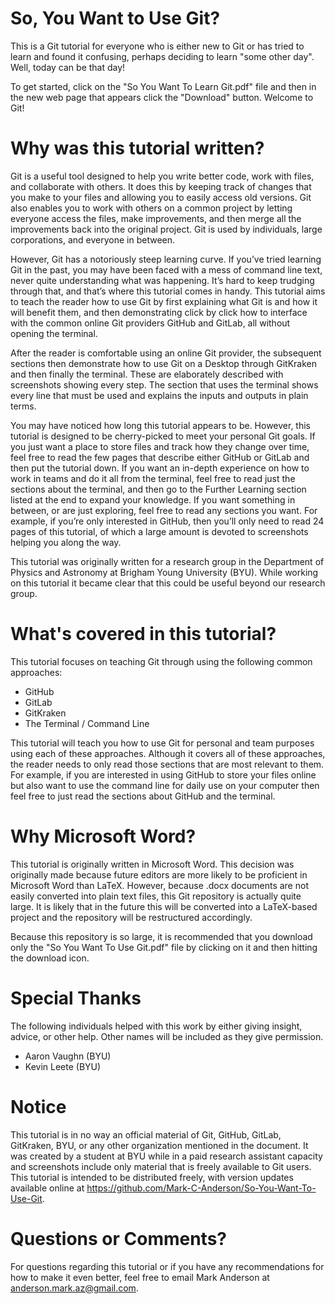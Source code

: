 # So, You Want to Use Git?
This is a Git tutorial for everyone who is either new to Git or has tried to learn and found it confusing, perhaps deciding to learn "some other day". Well, today can be that day!

To get started, click on the "So You Want To Learn Git.pdf" file and then in the new web page that appears click the "Download" button. Welcome to Git!

# Why was this tutorial written?
Git is a useful tool designed to help you write better code, work with files, and collaborate with others. It does this by keeping track of changes that you make to your files and allowing you to easily access old versions. Git also enables you to work with others on a common project by letting everyone access the files, make improvements, and then merge all the improvements back into the original project. Git is used by individuals, large corporations, and everyone in between.

However, Git has a notoriously steep learning curve. If you’ve tried learning Git in the past, you may have been faced with a mess of command line text, never quite understanding what was happening. It’s hard to keep trudging through that, and that’s where this tutorial comes in handy. This tutorial aims to teach the reader how to use Git by first explaining what Git is and how it will benefit them, and then demonstrating click by click how to interface with the common online Git providers GitHub and GitLab, all without opening the terminal.

After the reader is comfortable using an online Git provider, the subsequent sections then demonstrate how to use Git on a Desktop through GitKraken and then finally the terminal. These are elaborately described with screenshots showing every step. The section that uses the terminal shows every line that must be used and explains the inputs and outputs in plain terms.

You may have noticed how long this tutorial appears to be. However, this tutorial is designed to be cherry-picked to meet your personal Git goals. If you just want a place to store files and track how they change over time, feel free to read the few pages that describe either GitHub or GitLab and then put the tutorial down. If you want an in-depth experience on how to work in teams and do it all from the terminal, feel free to read just the sections about the terminal, and then go to the Further Learning section listed at the end to expand your knowledge. If you want something in between, or are just exploring, feel free to read any sections you want. For example, if you’re only interested in GitHub, then you’ll only need to read 24 pages of this tutorial, of which a large amount is devoted to screenshots helping you along the way.

This tutorial was originally written for a research group in the Department of Physics and Astronomy at Brigham Young University (BYU). While working on this tutorial it became clear that this could be useful beyond our research group.

# What's covered in this tutorial?
This tutorial focuses on teaching Git through using the following common approaches:

- GitHub
- GitLab
- GitKraken
- The Terminal / Command Line

This tutorial will teach you how to use Git for personal and team purposes using each of these approaches. Although it covers all of these approaches, the reader needs to only read those sections that are most relevant to them. For example, if you are interested in using GitHub to store your files online but also want to use the command line for daily use on your computer then feel free to just read the sections about GitHub and the terminal.

# Why Microsoft Word?
This tutorial is originally written in Microsoft Word. This decision was originally made because future editors are more likely to be proficient in Microsoft Word than LaTeX. However, because .docx documents are not easily converted into plain text files, this Git repository is actually quite large. It is likely that in the future this will be converted into a LaTeX-based project and the repository will be restructured accordingly.

Because this repository is so large, it is recommended that you download only the "So You Want To Use Git.pdf" file by clicking on it and then hitting the download icon.

# Special Thanks
The following individuals helped with this work by either giving insight, advice, or other help. Other names will be included as they give permission.

- Aaron Vaughn (BYU)
- Kevin Leete (BYU)

# Notice
This tutorial is in no way an official material of Git, GitHub, GitLab, GitKraken, BYU, or any other organization mentioned in the document. It was created by a student at BYU while in a paid research assistant capacity and screenshots include only material that is freely available to Git users. This tutorial is intended to be distributed freely, with version updates available online at https://github.com/Mark-C-Anderson/So-You-Want-To-Use-Git.

# Questions or Comments?
For questions regarding this tutorial or if you have any recommendations for how to make it even better, feel free to email Mark Anderson at anderson.mark.az@gmail.com. 
